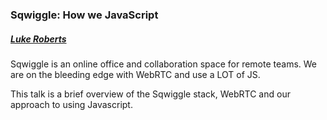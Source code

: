 ### Sqwiggle: How we JavaScript

##### [Luke Roberts](https://twitter.com/lukeroberts1990)

Sqwiggle is an online office and collaboration space for remote
teams. We are on the bleeding edge with WebRTC and use a LOT of
JS. 


This talk is a brief overview of the Sqwiggle stack, WebRTC and
our approach to using Javascript. 
